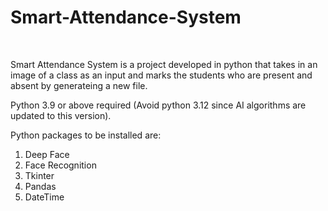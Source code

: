 <h1>Smart-Attendance-System</h1>
<br>
<p>
    Smart Attendance System is a project developed in python that takes in an image 
    of a class as an input and marks the students who are present and absent by generateing
    a new file.
</p>
<p>
    Python 3.9 or above required (Avoid python 3.12 since AI algorithms are updated to this version).
</p>  
<p> 
    Python packages to be installed are: 
</p>
<ol>
    <li>Deep Face</li>
    <li>Face Recognition</li>
    <li>Tkinter</li>
    <li>Pandas</li>
    <li>DateTime</li>
</ol>
